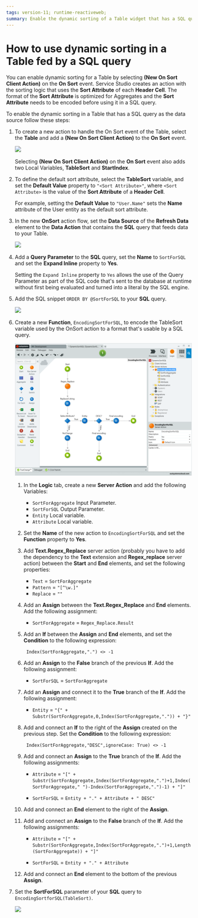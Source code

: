 ```yaml
---
tags: version-11; runtime-reactiveweb;
summary: Enable the dynamic sorting of a Table widget that has a SQL query as the data source.
---
```


# How to use dynamic sorting in a Table fed by a SQL query

You can enable dynamic sorting for a Table by selecting **(New On Sort Client Action)** on the **On Sort** event. Service Studio creates an action with the sorting logic that uses the **Sort Attribute** of each **Header Cell**. The format of the **Sort Attribute** is optimized for Aggregates and the **Sort Attribute** needs to be encoded before using it in a SQL query.

To enable the dynamic sorting in a Table that has a SQL query as the data source follow these steps:

1. To create a new action to handle the On Sort event of the Table, select the **Table** and add a **(New On Sort Client Action)** to the **On Sort** event.

    ![](images/add-on-sort-event-ss.png)

    Selecting **(New On Sort Client Action)** on the **On Sort** event also adds two Local Variables, **TableSort** and **StartIndex**.

1. To define the default sort attribute, select the **TableSort** variable, and set the **Default Value** property to `"<Sort Attribute>"`, where `<Sort Attribute>` is the value of the **Sort Attribute** of a **Header Cell**.

    For example, setting the **Default Value** to `"User.Name"` sets the **Name** attribute of the User entity as the default sort attribute.

1. In the new **OnSort** action flow, set the **Data Source** of the **Refresh Data** element to the **Data Action** that contains the **SQL** query that feeds data to your Table.

    ![](images/set-refresh-data-source-ss.png)

1. Add a **Query Parameter** to the **SQL** query, set the **Name** to `SortForSQL` and set the **Expand Inline** property to **Yes**.

    Setting the `Expand Inline` property to `Yes` allows the use of the Query Parameter as part of the SQL code that's sent to the database at runtime without first being evaluated and turned into a literal by the SQL engine.

1. Add the SQL snippet `ORDER BY @SortForSQL` to your **SQL** query.

    ![](images/order-by-query-parameter-ss.png)

1. Create a new **Function**, `EncodingSortForSQL`, to encode the TableSort variable used by the OnSort action to a format that's usable by a SQL query.

    ![](images/encoding-function-ss.png)
    
    1. In the **Logic** tab, create a new **Server Action** and add the following Variables:
        
        * `SortForAggregate` Input Parameter.
        * `SortForSQL` Output Parameter.
        * `Entity` Local variable.
        * `Attribute` Local variable.

    1. Set the **Name** of the new action to `EncodingSortForSQL` and set the **Function** property to **Yes**.

    1. Add **Text.Regex_Replace** server action (probably you have to add the dependency to the **Text** extension and **Regex_replace** server action) between the **Start** and **End** elements, and set the following properties:
        
        * `Text` = `SortForAggregate`
        * `Pattern` = `"[^\w.]"`
        * `Replace` = `""`
    
    1. Add an **Assign** between the **Text.Regex_Replace** and **End** elements. Add the following assignment:
    
        * `SortForAggregate` = `Regex_Replace.Result`

    1. Add an **If** between the **Assign** and **End** elements, and set the **Condition** to the following expression:

            Index(SortForAggregate,".") <> -1

    1. Add an **Assign** to the **False** branch of the previous **If**. Add the following assignment:

        * `SortForSQL` = `SortForAggregate`

    1. Add an **Assign** and connect it to the **True** branch of the **If**. Add the following assignment:

        * `Entity` = `"{" + Substr(SortForAggregate,0,Index(SortForAggregate,".")) + "}"`

    1. Add and connect an **If** to the right of the **Assign** created on the previous step. Set the **Condition** to the following expression:

            Index(SortForAggregate,"DESC",ignoreCase: True) <> -1
    
    1. Add and connect an **Assign** to the **True** branch of the **If**. Add the following assignments:
        *  `Attribute` = `"[" + Substr(SortForAggregate,Index(SortForAggregate,".")+1,Index(SortForAggregate," ")-Index(SortForAggregate,".")-1) + "]"`

        *  `SortForSQL` = `Entity + "." + Attribute + " DESC"`

    1. Add and connect an **End** element to the right of the **Assign**.

    1. Add and connect an **Assign** to the **False** branch of the **If**. Add the following assignments:
        *  `Attribute` = `"[" + Substr(SortForAggregate,Index(SortForAggregate,".")+1,Length(SortForAggregate)) + "]"`

        *  `SortForSQL` = `Entity + "." + Attribute`

    1. Add and connect an **End** element to the bottom of the previous **Assign**.

1. Set the **SortForSQL** parameter of your **SQL** query to `EncodingSortforSQL(TableSort)`.

    ![](images/set-sql-parameter-ss.png)
